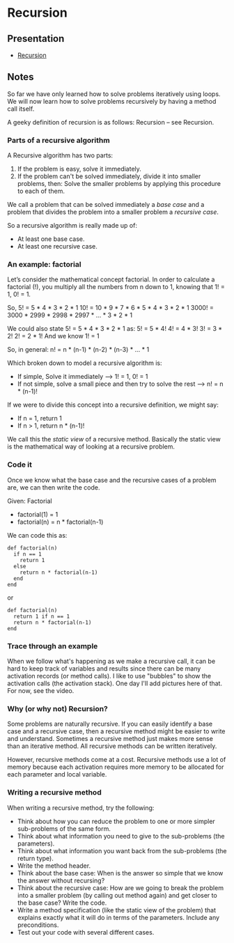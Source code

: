 # Recursion

## Presentation
+ [Recursion](https://docs.google.com/presentation/d/1EpTMj-NEZQI6jiOlXu5CmebSzysu8b73ZyNHCeevLGI/)

## Notes
So far we have only learned how to solve problems iteratively using loops.  We will now learn how to solve problems recursively by having a method call itself.  

A geeky definition of recursion is as follows:
Recursion – see Recursion.

### Parts of a recursive algorithm

A Recursive algorithm has two parts:
1. If the problem is easy, solve it immediately.
2. If the problem can't be solved immediately, divide it into smaller problems, then:  Solve the smaller problems by applying this procedure to each of them.

We call a problem that can be solved immediately a *base case* and a problem that divides the problem into a smaller problem a *recursive case*.

So a recursive algorithm is really made up of:
- At least one base case.
- At least one recursive case.

### An example: factorial

Let’s consider the mathematical concept factorial.  In order to calculate a factorial (!), you multiply all the numbers from n down to 1, knowing that 1! = 1, 0! = 1.  

So,
5! = 5 * 4 * 3 * 2 * 1
10! = 10 * 9 * 7 * 6 * 5 * 4 * 3 * 2 * 1
3000! = 3000 * 2999 * 2998 * 2997 * … * 3 * 2 * 1

We could also state 5! = 5 * 4 * 3 * 2 * 1 as:
	5! = 5 * 4!
	4! = 4 * 3!
	3! = 3 * 2!
	2! = 2 * 1!	And we know 1! = 1

So, in general:
n! = n * (n-1) * (n-2) * (n-3) * … * 1

Which broken down to model a recursive algorithm is:
- If simple, Solve it immediately --> 1! = 1, 0! = 1
- If not simple, solve a small piece and then try to solve the rest --> n! = n * (n-1)!

If we were to divide this concept into a recursive definition, we might say:
- If n = 1, return 1
- If n > 1, return n * (n-1)!

We call this the *static view* of a recursive method.  Basically the static view is the mathematical way of looking at a recursive problem.

### Code it

Once we know what the base case and the recursive cases of a problem are, we can then write the code.

Given:
Factorial
- factorial(1) = 1
- factorial(n) = n * factorial(n-1)

We can code this as:
```
def factorial(n)
  if n == 1
    return 1
  else
    return n * factorial(n-1)
  end
end
```

or

```
def factorial(n)
  return 1 if n == 1
  return n * factorial(n-1)
end
```

### Trace through an example
When we follow what's happening as we make a recursive call, it can be hard to keep track of variables and results since there can be many activation records (or method calls). I like to use "bubbles" to show the activation calls (the activation stack). One day I'll add pictures here of that. For now, see the video.

### Why (or why not) Recursion?

Some problems are naturally recursive.  If you can easily identify a base case and a recursive case, then a recursive method might be easier to write and understand.  Sometimes a recursive method just makes more sense than an iterative method.  All recursive methods can be written iteratively.

However, recursive methods come at a cost.  Recursive methods use a lot of memory because each activation requires more memory to be allocated for each parameter and local variable.

### Writing a recursive method

When writing a recursive method, try the following:
- Think about how you can reduce the problem to one or more simpler sub-problems of the same form.
- Think about what information you need to give to the sub-problems (the parameters).
- Think about what information you want back from the sub-problems (the return type).
- Write the method header.
- Think about the base case: When is the answer so simple that we know the answer without recursing?
- Think about the recursive case: How are we going to break the problem into a smaller problem (by calling out method again) and get closer to the base case?
Write the code.
- Write a method specification (like the static view of the problem) that explains exactly what it will do in terms of the parameters. Include any preconditions.
- Test out your code with several different cases.
